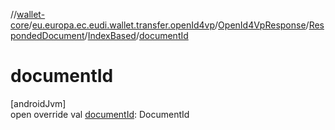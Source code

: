 //[wallet-core](../../../../../index.md)/[eu.europa.ec.eudi.wallet.transfer.openId4vp](../../../index.md)/[OpenId4VpResponse](../../index.md)/[RespondedDocument](../index.md)/[IndexBased](index.md)/[documentId](document-id.md)

# documentId

[androidJvm]\
open override val [documentId](document-id.md): DocumentId
